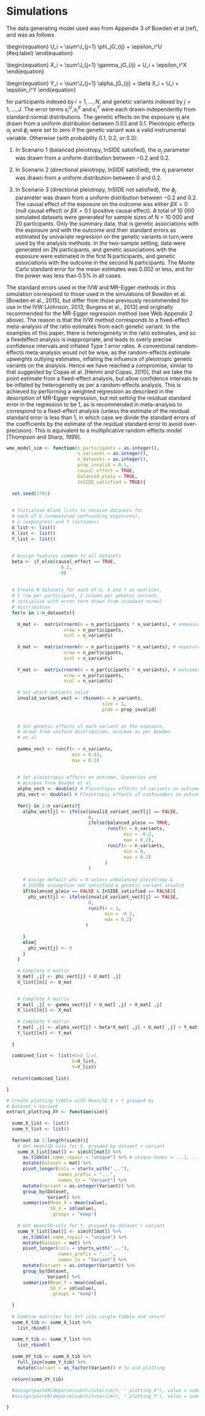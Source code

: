 # Simulations

The data generating model used was from Appendix 3 of Bowden et al (ref), and was as follows


\begin{equation} 
  U_i = \sum^J_{j=1} \phi_jG_{ij} + \epsilon_i^U  
  (\#eq:label) 
\end{equation}


\begin{equation} 
  X_i = \sum^J_{j=1} \gamma_jG_{ij} + U_i + \epsilon_i^X
\end{equation}

\begin{equation} 
  Y_i = \sum^J_{j=1} \alpha_jG_{ij} + \beta X_i + U_i + \epsilon_i^Y
\end{equation}

for participants indexed by $i = 1, . . . , N$, and genetic variants indexed by $j = 1, . . . , J$.
The error terms $\epsilon_i^U , \epsilon_i^X$ and $\epsilon_i^Y$ were each drawn independently from standard normal distributions. The genetic effects on the exposure γj are drawn from a uniform distribution between 0.03 and 0.1. Pleiotropic effects $\alpha_j$ and $\phi_j$ were set to zero if the
genetic variant was a valid instrumental variable. Otherwise (with probability 0.1, 0.2, or 0.3):

1. In Scenario 1 (balanced pleiotropy, InSIDE satisfied), the $\alpha_j$ parameter was drawn from a uniform distribution between −0.2 and 0.2.

2. In Scenario 2 (directional pleiotropy, InSIDE satisfied), the $\alpha_j$ parameter was drawn from a uniform distribution between 0 and 0.2.

3. In Scenario 3 (directional pleiotropy, InSIDE not satisfied), the $\phi_j$ parameter was drawn from a uniform distribution between −0.2 and 0.2.
The causal effect of the exposure on the outcome was either $\beta X = 0$ (null causal effect) or $\beta X = 0.1$ (positive causal effect). A total of 10 000 simulated datasets were generated for sample sizes of N = 10 000 and 20 participants. Only the summary
data, that is genetic associations with the exposure and with the outcome and their standard errors as estimated by univariate regression on the genetic variants in turn,were used by the analysis methods. In the two-sample setting, data were generated on 2N participants, and genetic associations with the exposure were estimated in the first N participants, and genetic associations with the outcome in the second N participants. The Monte Carlo standard error for the mean estimates was 0.002 or less, and for the power was less than 0.5% in all cases.


The standard errors used in the IVW and MR-Egger methods in this simulation correspond to those used in the simulations of Bowden et al. [Bowden et al., 2015],
but differ from those previously recommended for use in the IVW [Johnson, 2013; Burgess et al., 2013] and originally recommended for the MR-Egger regression method
(see Web Appendix 2 above). The reason is that the IVW method corresponds to a fixed-effect meta-analysis of the ratio estimates from each genetic variant. In the examples of this paper, there is heterogeneity in the ratio estimates, and so a fixedeffect analysis is inappropriate, and leads to overly precise confidence intervals and
inflated Type 1 error rates. A conventional random-effects meta-analysis would not be wise, as the random-effects estimate upweights outlying estimates, inflating the
influence of pleiotropic genetic variants on the analysis. Hence we have reached a compromise, similar to that suggested by Copas et al. [Henmi and Copas, 2010], that
we take the point estimate from a fixed-effect analysis, but allow confidence intervals to be inflated by heterogeneity as per a random-effects analysis. This is achieved by performing a weighted regression as described in the description of MR-Egger regression, but not setting the residual standard error in the regression to be 1, as
is recommended in meta-analysis to correspond to a fixed-effect analysis (unless the estimate of the residual standard error is less than 1, in which case we divide the
standard errors of the coefficients by the estimate of the residual standard error to avoid over-precision). This is equivalent to a multiplicative random-effects model
[Thompson and Sharp, 1999].




``` r
wme_model_sim <- function(n_participants = as.integer(), 
                          n_variants = as.integer(),
                          n_datasets = as.integer(),
                          prop_invalid = 0.1,
                          causal_effect = TRUE,
                          balanced_pleio = TRUE,
                          InSIDE_satisfied = TRUE){
  
  set.seed(1701)
  
  
  # Initialise blank lists to receive datasets for
  # each of U (unmeasured confounding exposures), 
  # x (exposures) and Y (outcomes)
  U_list <- list()
  X_list <- list()
  Y_list <- list()
  
  
  # Assign features common to all datasets
  beta <- if_else(causal_effect == TRUE,
                    0.1,
                    0)
  
  
  # Create N datasets for each of U, X and Y as matrices,
  # 1 row per participant, 1 column per genetic variant,
  # initialise with error term drawn from standard normal 
  # distribution
  for(n in 1:n_datasets){
    
    U_mat <-  matrix(rnorm(n = n_participants * n_variants), # unmeasured confounders
                     nrow = n_participants,
                     ncol = n_variants) 
    
    X_mat <-  matrix(rnorm(n = n_participants * n_variants), # exposures
                     nrow = n_participants,
                     ncol = n_variants) 
    
    Y_mat <-  matrix(rnorm(n = n_participants * n_variants), # outcomes
                     nrow = n_participants,
                     ncol = n_variants) 
  
    # Set which variants valid
    invalid_variant_vect <- rbinom(n = n_variants,
                                   size = 1, 
                                   prob = prop_invalid)
  

    # Set genetic effects of each variant on the exposure,
    # drawn from uniform distribution, min/max as per Bowden 
    # et al
    
    gamma_vect <- runif(n = n_variants,
                        min = 0.03,
                        max = 0.1)
  
    
    # Set pleiotropic effects on outcome, Scenarios and 
    # min/max from Bowden et al
    alpha_vect <- double() # Pleiotropic effects of variants on outcome
    phi_vect <- double() # Pleiotropic effects of confounders on outcome
    
    for(j in 1:n_variants){
      alpha_vect[j] <- ifelse(invalid_variant_vect[j] == FALSE,
                              0,
                              ifelse(balanced_pleio == TRUE,
                                     runif(n = n_variants,
                                           min = -0.2,
                                           max = 0.2),
                                     runif(n = n_variants,
                                           min = 0,
                                           max = 0.2)
                                    )
                              )
      
      # Assign default phi = 0 unless unbalanced pleiotropy & 
      # InSIDE assumption not satisfied & genetic variant invalid
      if(balanced_pleio == FALSE & InSIDE_satisfied == FALSE){
        phi_vect[j] <- ifelse(invalid_variant_vect[j] == FALSE,
                              0,
                              runif(n = 1,
                                    min = -0.2,
                                    max = 0.2)
                             )
        
      }
      else{
        phi_vect[j] <- 0
      }
    }
    
    # Complete U matrix
    U_mat[ ,j] <- phi_vect[j] + U_mat[ ,j]
    U_list[[n]] <- U_mat

    
    # Complete X matrix
    X_mat[ ,j] <- gamma_vect[j] + U_mat[ ,j] + X_mat[ ,j]
    X_list[[n]] <- X_mat
    
    # Complete Y matrix
    Y_mat[ ,j] <- alpha_vect[j] + beta*X_mat[ ,j] + U_mat[ ,j] + Y_mat[ ,j]
    Y_list[[n]] <- Y_mat
    
  }
  
  combined_list <- list(#U=U_list, 
                        X=X_list, 
                        Y=Y_list)
  
  return(combined_list)

}
```


``` r
# Create plotting tibble with Mean/SD X + Y grouped by
# Dataset + Variant
extract_plotting_XY <- function(sim){
  
  summ_X_list <- list()
  summ_Y_list <- list()
  
  for(mat in 1:length(sim$X)){
    # Get mean/SD cols for X, grouped by dataset + variant
    summ_X_list[[mat]] <- sim$X[[mat]] %>% 
      as.tibble(.name_repair = "unique") %>% # unique names = ...1, ...2 etc for each genetic variant
      mutate(Dataset = mat) %>%
      pivot_longer(cols = starts_with("..."), 
                   names_prefix = "...",
                   names_to = "Variant") %>% 
      mutate(Variant = as.integer(Variant)) %>% 
      group_by(Dataset, 
               Variant) %>% 
      summarise(Mean_X = mean(value),
                SD_X = sd(value), 
                .groups = "keep")
    
    # Get mean/SD cols for Y, grouped by dataset + variant
    summ_Y_list[[mat]] <- sim$Y[[mat]] %>% 
      as.tibble(.name_repair = "unique") %>% 
      mutate(Dataset = mat) %>% 
      pivot_longer(cols = starts_with("..."), 
                   names_prefix = "...",
                   names_to = "Variant") %>% 
      mutate(Variant = as.integer(Variant)) %>% 
      group_by(Dataset, 
               Variant) %>% 
      summarise(Mean_Y = mean(value),
                SD_Y = sd(value), 
                .groups = "keep")
    
  } 
  
  # Combine matrices for X+Y into single tibble and return
  summ_X_tib <- summ_X_list %>% 
    list_rbind()
  
  summ_Y_tib <- summ_Y_list %>% 
    list_rbind()
  
  summ_XY_tib <- summ_X_tib %>%
    full_join(summ_Y_tib) %>% 
    mutate(Variant = as_factor(Variant)) # to aid plotting
  
  return(summ_XY_tib)
  
  #assign(paste0(deparse(substitute(sim)), "_plotting_X"), value = summ_X_list, envir = .GlobalEnv)
  #assign(paste0(deparse(substitute(sim)), "_plotting_Y"), value = summ_Y_list, envir = .GlobalEnv)

}
```





